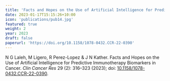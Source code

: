 ```yaml
---
title: 'Facts and Hopes on the Use of Artificial Intelligence for Predictive Immunotherapy Biomarkers in Cancer'
date: 2023-01-17T15:15:26+10:00
icon: 'publications/pub14.jpg'
featured: true
weight: 2
year: 2023
draft: false
paperurl: 'https://doi.org/10.1158/1078-0432.CCR-22-0390'
---
```


N G Laleh, M Ligero, R Perez-Lopez & J N Kather. Facts and Hopes on the Use of Artificial Intelligence for Predictive Immunotherapy Biomarkers in Cancer. *Clin Cancer Res* 29 (2): 316–323 (2023); doi: [10.1158/1078-0432.CCR-22-0390](https://doi.org/10.1158/1078-0432.CCR-22-0390).
